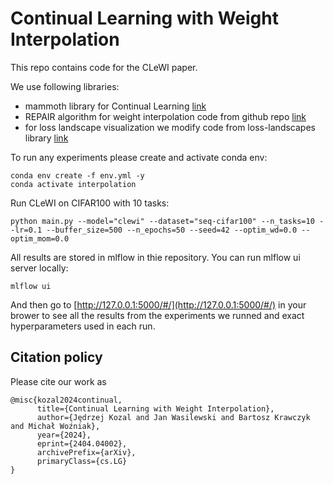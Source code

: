 # Continual Learning with Weight Interpolation

This repo contains code for the CLeWI paper.

We use following libraries:
 - mammoth library for Continual Learning [link](https://github.com/aimagelab/mammoth)
 - REPAIR algorithm for weight interpolation code from github repo [link](https://github.com/KellerJordan/REPAIR)
 - for loss landscape visualization we modify code from loss-landscapes library [link](https://github.com/marcellodebernardi/loss-landscapes)

To run any experiments please create and activate conda env:

```
conda env create -f env.yml -y
conda activate interpolation
```

Run CLeWI on CIFAR100 with 10 tasks:

```
python main.py --model="clewi" --dataset="seq-cifar100" --n_tasks=10 --lr=0.1 --buffer_size=500 --n_epochs=50 --seed=42 --optim_wd=0.0 --optim_mom=0.0
```

All results are stored in mlflow in thie repository. You can run mlflow ui server locally:

```
mlflow ui
```

And then go to [http://127.0.0.1:5000/#/](http://127.0.0.1:5000/#/) in your brower to see all the results from the experiments we runned and exact hyperparameters used in each run.

## Citation policy

Please cite our work as

```
@misc{kozal2024continual,
      title={Continual Learning with Weight Interpolation}, 
      author={Jędrzej Kozal and Jan Wasilewski and Bartosz Krawczyk and Michał Woźniak},
      year={2024},
      eprint={2404.04002},
      archivePrefix={arXiv},
      primaryClass={cs.LG}
}
```